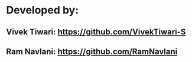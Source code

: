 # Developed by:
## Vivek Tiwari: https://github.com/VivekTiwari-S
## Ram Navlani: https://github.com/RamNavlani
